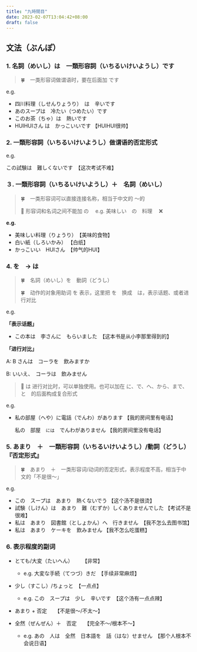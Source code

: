```yaml
---
title: "九時間目"
date: 2023-02-07T13:04:42+08:00
draft: false
---
```


## 文法（ぶんぽ）

### 1. 名詞（めいし）は　一類形容詞（いちるいけいようし）です

> 🍀　一类形容词做谓语时，要在后面加 です

e.g.

- 四川料理（しせんりょうり）　は　辛いです
- あのスープは　冷たい（つめたい）です
- このお茶（ちゃ）は　熱いです
- HUIHUIさん は　かっこいいです     【HUIHUI很帅】


### 2. 一類形容詞（いちるいけいようし）做谓语的否定形式

e.g.

この試験は　難しくないです　【这次考试不难】


### ３. 一類形容詞（いちるいけいようし）＋　名詞（めいし）

> 🍀　一类形容词可以直接连接名称，相当于中文的 ～的
>
> 🌟 形容词和名词之间不能加 の　 
> e.g. 美味しい　の　料理 　❌

**e.g.**

- 美味しい料理（りょうり）　【美味的食物】
- 白い紙（しろいかみ）  【白纸】
- かっこいい　HUIさん　【帅气的HUI】

### 4. を　→ は
> 🍀　名詞（めいし）を　動詞（どうし）　
>
> 🍀　动作的对象用助词 を 表示，这里把 を　换成　は，表示话题、或者进行对比

e.g.

**「表示话题」**
- この本は　李さんに　もらいました　【这本书是从小李那里得到的】

**「进行对比」**

A: B さんは　コーラを　飲みますか

B: いいえ、　コーラは　飲みません

> 🌟 は 进行对比时，可以单独使用。也可以加在 に、で、へ、から、まで、と　的后面构成复合形式

e.g.

- 私の部屋（へや）に電話（でんわ）があります 【我的房间里有电话】
   
   私の　部屋　`には`　でんわがありません 【我的房间里没有电话】

### 5. あまり　＋　一類形容詞（いちるいけいようし）/動詞（どうし）『否定形式』

> 🍀　あまり　＋　一类形容词/动词的否定形式，表示程度不高，相当于中文的「不是很～」

e.g.

- この　スープは　あまり　熱くないでう 【这个汤不是很烫】
- 試験（しけん）は　あまり　難（むずか）しくありませんでした 【考试不是很难】
- 私は　あまり　図書館（としょかん）へ　行きません　【我不怎么去图书馆】
- 私は　あまり　ケーキを　飲みません   【我不怎么吃蛋糕】

### 6. 表示程度的副词

- とても/大変（たいへん） 　　【非常】

   - e.g.
   大変な手続（てつづ）きだ　【手续非常麻烦】

- 少し（すこし）/ちょっと　【一点点】

   - e.g.  この　スープは　少し　辛いです　【这个汤有一点点辣】

- あまり + 否定　　【不是很〜/不太～】
- 全然（ぜんぜん）＋　否定　　【完全不〜/根本不～】
   - e.g.  あの　人は　全然　日本語を　話（はな）せません　【那个人根本不会说日语】